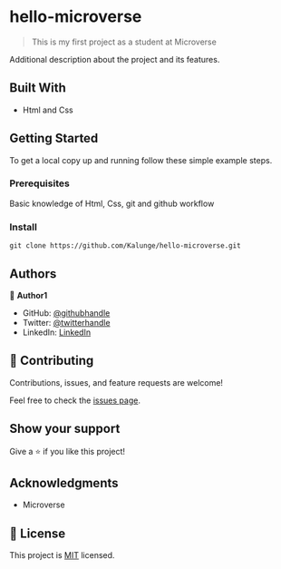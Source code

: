 # hello-microverse

> This is my first project as a student at Microverse



Additional description about the project and its features.

## Built With

- Html and Css


## Getting Started

To get a local copy up and running follow these simple example steps.

### Prerequisites

 Basic knowledge of Html, Css, git and github workflow

### Install
```
git clone https://github.com/Kalunge/hello-microverse.git

```

## Authors

👤 **Author1**

- GitHub: [@githubhandle](https://github.com/kalunge)
- Twitter: [@twitterhandle](https://twitter.com/titus_muthomi)
- LinkedIn: [LinkedIn](https://www.linkedin.com/in/muthomi-titus-295024181/)

## 🤝 Contributing

Contributions, issues, and feature requests are welcome!

Feel free to check the [issues page](../../issues/).

## Show your support

Give a ⭐️ if you like this project!

## Acknowledgments

- Microverse

## 📝 License

This project is [MIT](./MIT.md) licensed.